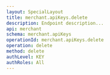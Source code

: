 ```yaml
---
layout: SpecialLayout
title: merchant.apiKeys.delete
description: Endpoint description...
api: merchant
schema: merchant.apiKeys
operationId: merchant.apiKeys.delete
operation: delete
method: delete
authLevel: KEY
authRoles: All
---
```

